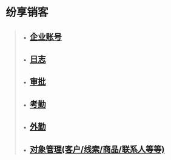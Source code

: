 # 纷享销客
>+ ## [企业账号](https://github.com/520171/note/blob/master/纷享销客CRM/企业账号.md)  
>+ ## [日志](https://github.com/520171/note/blob/master/纷享销客CRM/日志.md)  
>+ ## [审批](https://github.com/520171/note/blob/master/纷享销客CRM/审批.md)  
>+ ## [考勤](https://github.com/520171/note/blob/master/纷享销客CRM/考勤.md)  
>+ ## [外勤](https://github.com/520171/note/blob/master/纷享销客CRM/外勤.md)  
>+ ## [对象管理(客户/线索/商品/联系人等等)](https://github.com/520171/note/blob/master/纷享销客CRM/对象管理.md)  
